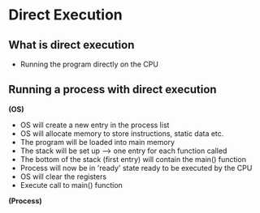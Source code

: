 # Direct Execution


## What is direct execution
- Running the program directly on the CPU


## Running a process with direct execution
 
**(OS)**
- OS will create a new entry in the process list
- OS will allocate memory to store instructions, static data etc.
- The program will be loaded into main memory
- The stack will be set up --> one entry for each function called
- The bottom of the stack (first entry) will contain the main() function
- Process will now be in 'ready' state ready to be executed by the CPU
- OS will clear the registers 
- Execute call to main() function

**(Process)**
